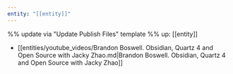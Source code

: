 ```yaml
---
entity: "[[entity]]"
---
```

%% update via "Update Publish Files" template %% 
up: [[entity]]
- [[entities/youtube_videos/Brandon Boswell. Obsidian, Quartz 4 and Open Source with Jacky Zhao.md|Brandon Boswell. Obsidian, Quartz 4 and Open Source with Jacky Zhao]]
